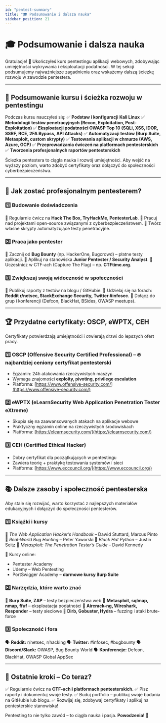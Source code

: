 ```yaml
---
id: "pentest-summary"
title: "🎓 Podsumowanie i dalsza nauka"
sidebar_position: 21
---
```


# 🎓 Podsumowanie i dalsza nauka

Gratulacje! 🎉 Ukończyłeś kurs pentestingu aplikacji webowych, zdobywając umiejętności wykrywania i eksploatacji podatności. W tej sekcji podsumujemy najważniejsze zagadnienia oraz wskażemy dalszą ścieżkę rozwoju w zawodzie pentestera.

---

## 📌 Podsumowanie kursu i ścieżka rozwoju w pentestingu

Podczas kursu nauczyłeś się:
✅ **Podstaw i konfiguracji Kali Linux**
✅ **Metodologii testów penetracyjnych (Recon, Exploitation, Post-Exploitation)**
✅ **Eksploatacji podatności OWASP Top 10 (SQLi, XSS, IDOR, SSRF, RCE, 2FA Bypass, API Attacks)**
✅ **Automatyzacji testów (Burp Suite, Metasploit, custom skrypty)**
✅ **Testowania aplikacji w chmurze (AWS, Azure, GCP)**
✅ **Przeprowadzania ćwiczeń na platformach pentesterskich**
✅ **Tworzenia profesjonalnych raportów pentesterskich**

Ścieżka pentestera to ciągła nauka i rozwój umiejętności. Aby wejść na wyższy poziom, warto zdobyć certyfikaty oraz dołączyć do społeczności cyberbezpieczeństwa.

---

## 🚀 Jak zostać profesjonalnym pentesterem?

### **1️⃣ Budowanie doświadczenia**
🔹 Regularnie ćwicz na **Hack The Box, TryHackMe, PentesterLab**.
🔹 Pracuj nad projektami open-source związanymi z cyberbezpieczeństwem.
🔹 Twórz własne skrypty automatyzujące testy penetracyjne.

### **2️⃣ Praca jako pentester**
🔹 Zacznij od **Bug Bounty** (np. HackerOne, Bugcrowd) – płatne testy aplikacji.
🔹 Aplikuj na stanowiska **Junior Pentester / Security Analyst**.
🔹 Uczestnicz w CTF-ach (Capture The Flag) – np. **CTFtime.org**.

### **3️⃣ Zwiększaj swoją widoczność w społeczności**
🔹 Publikuj raporty z testów na blogu / GitHubie.
🔹 Udzielaj się na forach: **Reddit r/netsec, StackExchange Security, Twitter #infosec**.
🔹 Dołącz do grup i konferencji (Defcon, BlackHat, BSides, OWASP meetups).

---

## 🏆 Przydatne certyfikaty: OSCP, eWPTX, CEH
Certyfikaty potwierdzają umiejętności i otwierają drzwi do lepszych ofert pracy.

### **1️⃣ OSCP (Offensive Security Certified Professional)** – 🔥 najbardziej ceniony certyfikat pentesterski
- Egzamin: 24h atakowania rzeczywistych maszyn
- Wymaga znajomości **exploity, pivoting, privilege escalation**
- Platforma: [https://www.offensive-security.com/](https://www.offensive-security.com/)

### **2️⃣ eWPTX (eLearnSecurity Web Application Penetration Tester eXtreme)**
- Skupia się na zaawansowanych atakach na aplikacje webowe
- Praktyczny egzamin online na rzeczywistych środowiskach
- Platforma: [https://elearnsecurity.com/](https://elearnsecurity.com/)

### **3️⃣ CEH (Certified Ethical Hacker)**
- Dobry certyfikat dla początkujących w pentestingu
- Zawiera teorię + praktykę testowania systemów i sieci
- Platforma: [https://www.eccouncil.org/](https://www.eccouncil.org/)

---

## 📚 Dalsze zasoby i społeczność pentesterska
Aby stale się rozwijać, warto korzystać z najlepszych materiałów edukacyjnych i dołączyć do społeczności pentesterów.

### **1️⃣ Książki i kursy**
📖 *The Web Application Hacker’s Handbook* – Dawid Stuttard, Marcus Pinto
📖 *Real-World Bug Hunting* – Peter Yaworski
📖 *Black Hat Python* – Justin Seitz
📖 *Metasploit: The Penetration Tester’s Guide* – David Kennedy

🎥 Kursy online:
- Pentester Academy
- Udemy – Web Pentesting
- PortSwigger Academy – **darmowe kursy Burp Suite**

### **2️⃣ Narzędzia, które warto znać**
🔹 **Burp Suite, ZAP** – testy bezpieczeństwa web
🔹 **Metasploit, sqlmap, nmap, ffuf** – eksploatacja podatności
🔹 **Aircrack-ng, Wireshark, Responder** – testy sieciowe
🔹 **Dirb, Gobuster, Hydra** – fuzzing i ataki brute-force

### **3️⃣ Społeczność i fora**
🗣️ **Reddit:** r/netsec, r/hacking
🗣️ **Twitter:** #infosec, #bugbounty
🗣️ **Discord/Slack:** OWASP, Bug Bounty World
🗣️ **Konferencje:** Defcon, BlackHat, OWASP Global AppSec

---

## 🎯 Ostatnie kroki – Co teraz?
✅ Regularnie ćwicz na **CTF-ach i platformach pentesterskich**.
✅ Pisz raporty i dokumentuj swoje testy.
✅ Buduj portfolio – publikuj swoje badania na GitHubie lub blogu.
✅ Rozwijaj się, zdobywaj certyfikaty i aplikuj na pentesterskie stanowiska!

Pentesting to nie tylko zawód – to ciągła nauka i pasja. **Powodzenia!** 🚀
